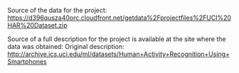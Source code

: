 Source of the data for the project:
https://d396qusza40orc.cloudfront.net/getdata%2Fprojectfiles%2FUCI%20HAR%20Dataset.zip

Source of a full description for the project is available at the site where the data was obtained:
Original description: http://archive.ics.uci.edu/ml/datasets/Human+Activity+Recognition+Using+Smartphones


